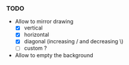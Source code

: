 ### TODO
- Allow to mirror drawing
    - [x] vertical
    - [x] horizontal
    - [x] diagonal (increasing \/ and decreasing \\)
    - [ ] custom ?
- Allow to empty the background

